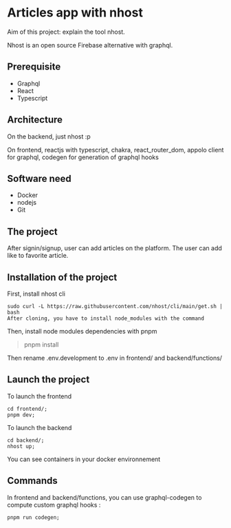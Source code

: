 # Articles app with nhost

Aim of this project: explain the tool nhost.

Nhost is an open source Firebase alternative with graphql.

## Prerequisite

- Graphql
- React
- Typescript

## Architecture

On the backend, just nhost :p

On frontend, reactjs with typescript, chakra, react_router_dom, appolo client for graphql, codegen for generation of graphql hooks

## Software need

- Docker
- nodejs
- Git

## The project

After signin/signup, user can add articles on the platform. The user can add like to favorite article.

## Installation of the project

First, install nhost cli

```
sudo curl -L https://raw.githubusercontent.com/nhost/cli/main/get.sh | bash
After cloning, you have to install node_modules with the command
```

Then, install node modules dependencies with pnpm

> pnpm install

Then rename .env.development to .env in frontend/ and backend/functions/

## Launch the project

To launch the frontend

```
cd frontend/;
pnpm dev;
```

To launch the backend

```
cd backend/;
nhost up;
```

You can see containers in your docker environnement

## Commands

In frontend and backend/functions, you can use graphql-codegen to compute custom graphql hooks :

```
pnpm run codegen;
```
